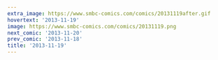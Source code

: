 ```yaml
---
extra_image: https://www.smbc-comics.com/comics/20131119after.gif
hovertext: '2013-11-19'
image: https://www.smbc-comics.com/comics/20131119.png
next_comic: '2013-11-20'
prev_comic: '2013-11-18'
title: '2013-11-19'
---
```


